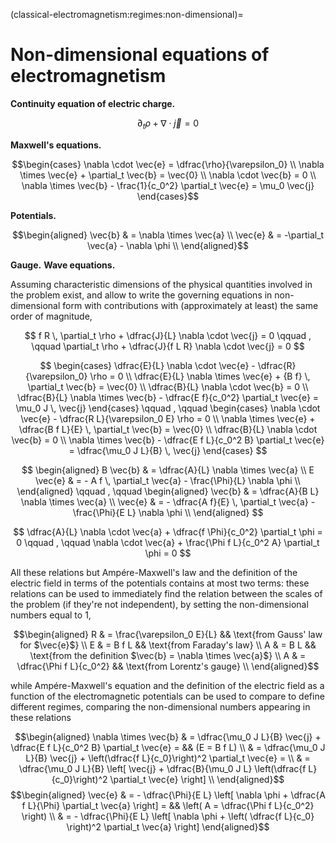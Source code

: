 (classical-electromagnetism:regimes:non-dimensional)=
# Non-dimensional equations of electromagnetism

**Continuity equation of electric charge.**

  $$\partial_t \rho + \nabla \cdot \vec{j} = 0$$

**Maxwell's equations.**

  $$\begin{cases}
    \nabla \cdot \vec{e} = \dfrac{\rho}{\varepsilon_0} \\
    \nabla \times \vec{e} + \partial_t \vec{b} = \vec{0} \\ 
    \nabla \cdot \vec{b} = 0 \\
    \nabla \times \vec{b} - \frac{1}{c_0^2} \partial_t \vec{e} = \mu_0 \vec{j} 
  \end{cases}$$

**Potentials.**

   $$\begin{aligned}
      \vec{b} & = \nabla \times \vec{a} \\
      \vec{e} & = -\partial_t \vec{a} - \nabla \phi \\
   \end{aligned}$$

**Gauge.**
**Wave equations.**


Assuming characteristic dimensions of the physical quantities involved in the problem exist, and allow to write the governing equations in non-dimensional form with contributions with (approximately at least) the same order of magnitude,

  $$
    f R \, \partial_t \rho + \dfrac{J}{L} \nabla \cdot \vec{j} = 0
  \qquad , \qquad
    \partial_t \rho + \dfrac{J}{f L R} \nabla \cdot \vec{j} = 0
  $$

  $$
  \begin{cases}
    \dfrac{E}{L} \nabla \cdot \vec{e} - \dfrac{R}{\varepsilon_0} \rho = 0 \\
    \dfrac{E}{L} \nabla \times \vec{e} + {B f} \, \partial_t \vec{b} = \vec{0} \\ 
    \dfrac{B}{L} \nabla \cdot \vec{b} = 0 \\
    \dfrac{B}{L} \nabla \times \vec{b} - \dfrac{E f}{c_0^2} \partial_t \vec{e} = \mu_0 J \, \vec{j} 
  \end{cases}
  \qquad , \qquad 
  \begin{cases}
    \nabla \cdot \vec{e} - \dfrac{R L}{\varepsilon_0 E} \rho = 0 \\
    \nabla \times \vec{e} + \dfrac{B f L}{E} \, \partial_t \vec{b} = \vec{0} \\ 
    \dfrac{B}{L} \nabla \cdot \vec{b} = 0 \\
    \nabla \times \vec{b} - \dfrac{E f L}{c_0^2 B} \partial_t \vec{e} = \dfrac{\mu_0 J L}{B} \, \vec{j} 
  \end{cases}
  $$

  $$
  \begin{aligned}
     B \vec{b} & = \dfrac{A}{L} \nabla \times \vec{a} \\
     E \vec{e} & = - A f \, \partial_t \vec{a} - \frac{\Phi}{L} \nabla \phi \\
  \end{aligned}
  \qquad , \qquad 
  \begin{aligned}
     \vec{b} & = \dfrac{A}{B L} \nabla \times \vec{a} \\
     \vec{e} & = - \dfrac{A f}{E} \, \partial_t \vec{a} - \frac{\Phi}{E L} \nabla \phi \\
  \end{aligned}
  $$

  $$
    \dfrac{A}{L} \nabla \cdot \vec{a} + \dfrac{f \Phi}{c_0^2} \partial_t \phi = 0
  \qquad , \qquad 
    \nabla \cdot \vec{a} + \frac{\Phi f L}{c_0^2 A} \partial_t \phi = 0
  $$

All these relations but Ampére-Maxwell's law and the definition of the electric field in terms of the potentials contains at most two terms: these relations can be used to immediately find the relation between the scales of the problem (if they're not independent), by setting the non-dimensional numbers equal to $1$,

<!--  J & = f L R && \text{from charge continuity equation} \\ -->
$$\begin{aligned}
  R & = \frac{\varepsilon_0 E}{L} && \text{from Gauss' law for $\vec{e}$} \\
  E & = B f L  && \text{from Faraday's law} \\
  A & = B L && \text{from the definition $\vec{b} = \nabla \times \vec{a}$} \\
  A & = \dfrac{\Phi f L}{c_0^2} && \text{from Lorentz's gauge} \\
\end{aligned}$$

while Ampére-Maxwell's equation and the definition of the electric field as a function of the electromagnetic potentials can be used to compare to define different regimes, comparing the non-dimensional numbers appearing in these relations

$$\begin{aligned}
  \nabla \times \vec{b} 
  & = \dfrac{\mu_0 J L}{B} \vec{j} + \dfrac{E f L}{c_0^2 B} \partial_t \vec{e}  = && (E = B f L) \\
  & = \dfrac{\mu_0 J L}{B} \vec{j} + \left(\dfrac{f L}{c_0}\right)^2 \partial_t \vec{e} = \\
  & = \dfrac{\mu_0 J L}{B} \left[ \vec{j} + \dfrac{B}{\mu_0 J L} \left(\dfrac{f L}{c_0}\right)^2 \partial_t \vec{e} \right] \\
\end{aligned}$$
$$\begin{aligned}
  \vec{e}
  & = - \dfrac{\Phi}{E L} \left[ \nabla \phi + \dfrac{A f L}{\Phi} \partial_t \vec{a} \right] = && \left( A = \dfrac{\Phi f L}{c_0^2} \right) \\ 
  & = - \dfrac{\Phi}{E L} \left[ \nabla \phi + \left( \dfrac{f L}{c_0} \right)^2 \partial_t \vec{a} \right]
\end{aligned}$$

